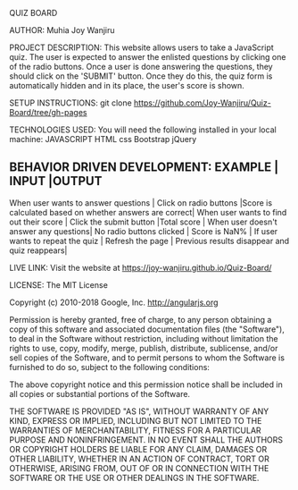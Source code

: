 QUIZ BOARD

AUTHOR: Muhia Joy Wanjiru


PROJECT DESCRIPTION:
This website allows users to take a JavaScript quiz. The user is expected to answer the enlisted questions by clicking one of the radio buttons. Once a user is done answering the questions, they should click on the 'SUBMIT' button. Once they do this, the quiz form is automatically hidden and in its place, the user's score is shown.

SETUP INSTRUCTIONS:
git clone https://github.com/Joy-Wanjiru/Quiz-Board/tree/gh-pages

TECHNOLOGIES USED:
You will need the following installed in your local machine:
JAVASCRIPT
HTML
css
Bootstrap
jQuery

BEHAVIOR DRIVEN DEVELOPMENT:
EXAMPLE                                                          |    INPUT                            |OUTPUT
------------------------------------------------------------------------------------------------------------
When user wants to answer questions                              | Click on radio buttons              |Score is calculated based on whether answers are correct|
When user wants to find out their score                          | Click the submit button             |Total score |
When user doesn't answer any questions| No radio buttons clicked | Score is NaN%                       |
If user wants to repeat the quiz                                 | Refresh the page                    | Previous results disappear and quiz reappears|

LIVE LINK:
Visit the website at https://joy-wanjiru.github.io/Quiz-Board/


LICENSE:
The MIT License

Copyright (c) 2010-2018 Google, Inc. http://angularjs.org

Permission is hereby granted, free of charge, to any person obtaining a copy
of this software and associated documentation files (the "Software"), to deal
in the Software without restriction, including without limitation the rights
to use, copy, modify, merge, publish, distribute, sublicense, and/or sell
copies of the Software, and to permit persons to whom the Software is
furnished to do so, subject to the following conditions:

The above copyright notice and this permission notice shall be included in
all copies or substantial portions of the Software.

THE SOFTWARE IS PROVIDED "AS IS", WITHOUT WARRANTY OF ANY KIND, EXPRESS OR
IMPLIED, INCLUDING BUT NOT LIMITED TO THE WARRANTIES OF MERCHANTABILITY,
FITNESS FOR A PARTICULAR PURPOSE AND NONINFRINGEMENT. IN NO EVENT SHALL THE
AUTHORS OR COPYRIGHT HOLDERS BE LIABLE FOR ANY CLAIM, DAMAGES OR OTHER
LIABILITY, WHETHER IN AN ACTION OF CONTRACT, TORT OR OTHERWISE, ARISING FROM,
OUT OF OR IN CONNECTION WITH THE SOFTWARE OR THE USE OR OTHER DEALINGS IN
THE SOFTWARE.
